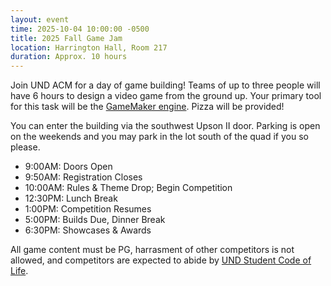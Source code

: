 ```yaml
---
layout: event
time: 2025-10-04 10:00:00 -0500
title: 2025 Fall Game Jam
location: Harrington Hall, Room 217
duration: Approx. 10 hours
---
```


Join UND ACM for a day of game building! Teams of up to three people will have 
6 hours to design a video game from the ground up. Your primary tool for this
task will be the [GameMaker engine](https://gamemaker.io/en). Pizza will be provided!

You can enter the building via the southwest Upson II door. Parking is open on the
weekends and you may park in the lot south of the quad if you so please.

 - 9:00AM: Doors Open
 - 9:50AM: Registration Closes
 - 10:00AM: Rules & Theme Drop; Begin Competition
 - 12:30PM: Lunch Break
 - 1:00PM: Competition Resumes
 - 5:00PM: Builds Due, Dinner Break
 - 6:30PM: Showcases & Awards

All game content must be PG, harrasment of other competitors is not allowed,
and competitors are expected to abide by 
[UND Student Code of Life](https://und.policystat.com/policy/18689137/latest/).